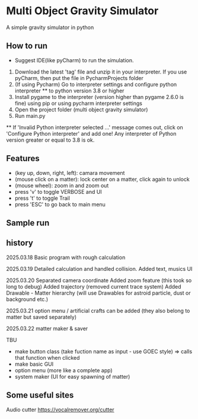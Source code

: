 # Multi Object Gravity Simulator
A simple gravity simulator in python

## How to run
* Suggest IDE(like pyCharm) to run the simulation.


1. Download the latest 'tag' file and unzip it in your interpreter. If you use pyCharm, then put the file in PycharmProjects folder
2. (If using Pycharm) Go to interpreter settings and configure python interpreter ** to python version 3.8 or higher
3. Install pygame to the interpreter (version higher than pygame 2.6.0 is fine) using pip or using pycharm interpreter settings
4. Open the project folder (multi object gravity simulator)
5. Run main.py 

** If 'Invalid Python interpreter selected ...' message comes out, click on 'Configure Python interpreter' and add one! Any interpreter of Python version greater or equal to 3.8 is ok.


## Features
- (key up, down, right, left): camara movement 
- (mouse click on a matter): lock center on a matter, click again to unlock
- (mouse wheel): zoom in and zoom out
- press 'v' to toggle VERBOSE and UI
- press 't' to toggle Trail
- press 'ESC' to go back to main menu


## Sample run




## history

2025.03.18 Basic program with rough calculation

2025.03.19 Detailed calculation and handled collision. 
Added text, musics UI

2025.03.20 Separated camera coordinate
Added zoom feature (this took so long to debug)
Added trajectory (removed current trace system) 
Added Drawable - Matter hierarchy (will use Drawables for astroid particle, dust or background etc.)

2025.03.21 option menu / artificial crafts can be added (they also belong to matter but saved separately)

2025.03.22 matter maker & saver


TBU
- make button class (take fuction name as input - use GOEC style) => calls that function when clicked
- make basic GUI
- option menu (more like a complete app)
- system maker (UI for easy spawning of matter)


## Some useful sites
Audio cutter
https://vocalremover.org/cutter



